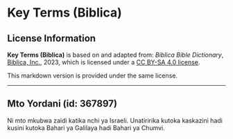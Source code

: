 # Key Terms (Biblica)

## License Information

**Key Terms (Biblica)** is based on and adapted from: _Biblica Bible Dictionary_, [Biblica, Inc.](https://www.biblica.com/), 2023, which is licensed under a [CC BY-SA 4.0 license](https://creativecommons.org/licenses/by-sa/4.0/legalcode.en).

This markdown version is provided under the same license.



--------------------------------

## Mto Yordani (id: 367897)

Ni mto mkubwa zaidi katika nchi ya Israeli. Unatiririka kutoka kaskazini hadi kusini kutoka Bahari ya Galilaya hadi Bahari ya Chumvi.


